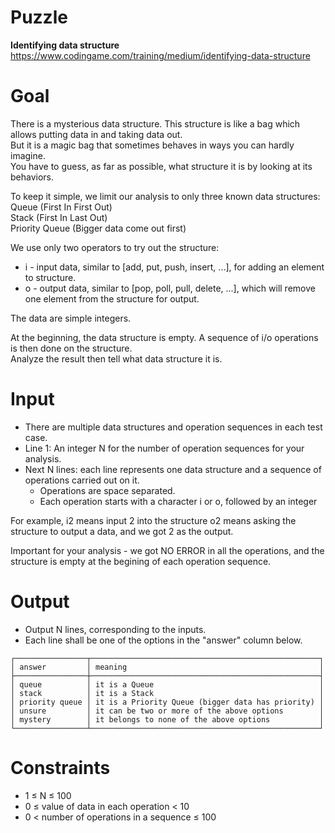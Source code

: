 # Puzzle
**Identifying data structure** https://www.codingame.com/training/medium/identifying-data-structure

# Goal
There is a mysterious data structure. This structure is like a bag which allows putting data in and taking data out.   
But it is a magic bag that sometimes behaves in ways you can hardly imagine.   
You have to guess, as far as possible, what structure it is by looking at its behaviors.  

To keep it simple, we limit our analysis to only three known data structures:  
Queue (First In First Out)  
Stack (First In Last Out)  
Priority Queue (Bigger data come out first)  

We use only two operators to try out the structure:  
* i - input data, similar to [add, put, push, insert, ...], for adding an element to structure.
* o - output data, similar to [pop, poll, pull, delete, ...], which will remove one element from the structure for output.

The data are simple integers.

At the beginning, the data structure is empty. A sequence of i/o operations is then done on the structure.   
Analyze the result then tell what data structure it is.  

# Input
* There are multiple data structures and operation sequences in each test case.
* Line 1: An integer N for the number of operation sequences for your analysis.
* Next N lines: each line represents one data structure and a sequence of operations carried out on it.
    * Operations are space separated.
    * Each operation starts with a character i or o, followed by an integer

For example,
i2 means input 2 into the structure
o2 means asking the structure to output a data, and we got 2 as the output.

Important for your analysis - we got NO ERROR in all the operations, and the structure is empty at the begining of each operation sequence.

# Output
* Output N lines, corresponding to the inputs.
* Each line shall be one of the options in the "answer" column below.
```
┌────────────────┬───────────────────────────────────────────────────┐
│ answer         │ meaning                                           │
├────────────────┼───────────────────────────────────────────────────┤
│ queue          │ it is a Queue                                     │
│ stack          │ it is a Stack                                     │
│ priority queue │ it is a Priority Queue (bigger data has priority) │
│ unsure         │ it can be two or more of the above options        │
│ mystery        │ it belongs to none of the above options           │
└────────────────┴───────────────────────────────────────────────────┘
```

# Constraints
* 1 ≤ N ≤ 100
* 0 ≤ value of data in each operation < 10
* 0 < number of operations in a sequence ≤ 100
